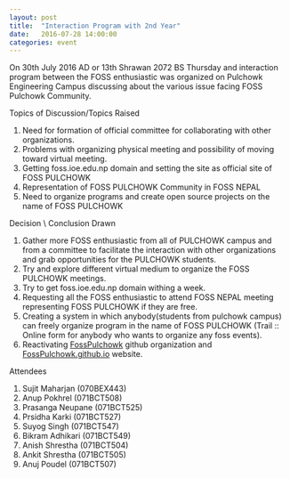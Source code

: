 ```yaml
---
layout: post
title:  "Interaction Program with 2nd Year"
date:   2016-07-28 14:00:00
categories: event
---
```


On 30th July 2016 AD or 13th Shrawan 2072 BS Thursday and interaction program between the FOSS enthusiastic was organized on Pulchowk Engineering Campus discussing about the various issue facing FOSS Pulchowk Community.

Topics of Discussion/Topics Raised

1. Need for formation of official committee for collaborating with other organizations.
2. Problems with organizing physical meeting and possibility of moving toward virtual meeting.
3. Getting foss.ioe.edu.np domain and setting the site as official site of FOSS PULCHOWK
4. Representation of FOSS PULCHOWK Community in FOSS NEPAL
5. Need to organize programs and create open source projects on the name of FOSS PULCHOWK

Decision \ Conclusion Drawn

1. Gather more FOSS enthusiastic from all of PULCHOWK campus and from a committee to facilitate the interaction with other organizations and grab opportunities for the PULCHOWK students.
2. Try and explore different virtual medium to organize the FOSS PULCHOWK meetings.
3. Try to get foss.ioe.edu.np domain withing a week.
4. Requesting all the FOSS enthusiastic to attend FOSS NEPAL meeting representing FOSS PULCHOWK if they are free.
5. Creating a system in which anybody(students from pulchowk campus) can freely organize program in the name of FOSS PULCHOWK (Trail :: Online form for anybody who wants to organize any foss events).
6. Reactivating [FossPulchowk](github.com/fosspulchowk) github organization and [FossPulchowk.github.io](FossPulchowk.github.io) website.

Attendees

1. Sujit Maharjan (070BEX443)
2. Anup Pokhrel (071BCT508)
3. Prasanga Neupane (071BCT525)
4. Prsidha Karki (071BCT527)
5. Suyog Singh (071BCT547)
6. Bikram Adhikari (071BCT549)
7. Anish Shrestha (071BCT504)
8. Ankit Shrestha (071BCT505)
9. Anuj Poudel (071BCT507)
